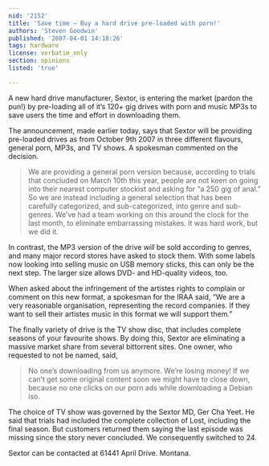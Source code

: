 ```yaml
---
nid: '2152'
title: 'Save time – Buy a hard drive pre-loaded with porn!'
authors: 'Steven Goodwin'
published: '2007-04-01 14:18:26'
tags: hardware
license: verbatim_only
section: opinions
listed: 'true'

---
```

A new hard drive manufacturer, Sextor, is entering the market (pardon the pun!) by pre-loading all of it’s 120+ gig drives with porn and music MP3s to save users the time and effort in downloading them.

The announcement, made earlier today, says that Sextor will be providing pre-loaded drives as from October 9th 2007 in three different flavours, general porn, MP3s, and TV shows. A spokesman commented on the decision.


>We are providing a general porn version because, according to trials that concluded on March 10th this year, people are not keen on going into their nearest computer stockist and asking for “a 250 gig of anal.” So we are instead including a general selection that has been carefully categorized, and sub-categorized, into genre and sub-genres. We’ve had a team working on this around the clock for the last month, to eliminate embarrassing mistakes. It was hard work, but we did it.

In contrast, the MP3 version of the drive _will_ be sold according to genres, and many major record stores have asked to stock them. With some labels now looking into selling music on USB memory sticks, this can only be the next step. The larger size allows DVD- and HD-quality videos, too.

When asked about the infringement of the artistes rights to complain or comment on this new format, a spokesman for the IRAA said, “We are a very reasonable organisation, representing the record companies. If they want to sell their artistes music in this format we will support them.”

The finally variety of drive is the TV show disc, that includes complete seasons of your favourite shows. By doing this, Sextor are eliminating a massive market share from several bittorrent sites. One owner, who requested to not be named, said,


>No one’s downloading from us anymore. We’re losing money! If we can’t get some original content soon we might have to close down, because no one clicks on our porn ads while downloading a Debian iso.

The choice of TV show was governed by the Sextor MD, Ger Cha Yeet. He said that trials had included the complete collection of Lost, including the final season. But customers returned them saying the last episode was missing since the story never concluded. We consequently switched to 24.

Sextor can be contacted at 61441 April Drive. Montana.

